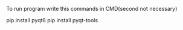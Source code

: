 To run program write this commands in CMD(second not necessary)

pip install pyqt6
pip install pyqt-tools

